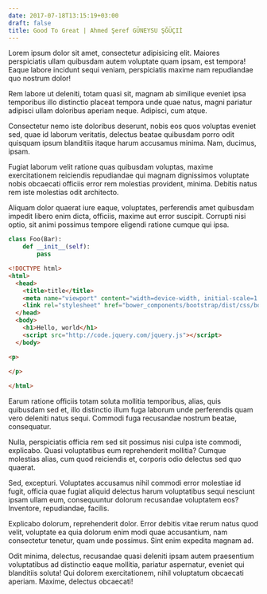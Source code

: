 ```yaml
---
date: 2017-07-18T13:15:19+03:00
draft: false
title: Good To Great | Ahmed Şeref GÜNEYSU ŞĞÜÇIİ
---
```


Lorem ipsum dolor sit amet, consectetur adipisicing elit. Maiores perspiciatis ullam quibusdam autem voluptate quam ipsam, est tempora! Eaque labore incidunt sequi veniam, perspiciatis maxime nam repudiandae quo nostrum dolor!

Rem labore ut deleniti, totam quasi sit, magnam ab similique eveniet ipsa temporibus illo distinctio placeat tempora unde quae natus, magni pariatur adipisci ullam doloribus aperiam neque. Adipisci, cum atque.

Consectetur nemo iste doloribus deserunt, nobis eos quos voluptas eveniet sed, quae id laborum veritatis, delectus beatae quibusdam porro odit quisquam ipsum blanditiis itaque harum accusamus minima. Nam, ducimus, ipsam.

Fugiat laborum velit ratione quas quibusdam voluptas, maxime exercitationem reiciendis repudiandae qui magnam dignissimos voluptate nobis obcaecati officiis error rem molestias provident, minima. Debitis natus rem iste molestias odit architecto.

Aliquam dolor quaerat iure eaque, voluptates, perferendis amet quibusdam impedit libero enim dicta, officiis, maxime aut error suscipit. Corrupti nisi optio, sit animi possimus tempore eligendi ratione cumque qui ipsa.


```python
class Foo(Bar):
    def __init__(self):
        pass
```


```html
<!DOCTYPE html>
<html>
  <head>
    <title>title</title>
    <meta name="viewport" content="width=device-width, initial-scale=1.0">
    <link rel="stylesheet" href="bower_components/bootstrap/dist/css/bootstrap.min.css">
  </head>
  <body>
    <h1>Hello, world</h1>
    <script src="http://code.jquery.com/jquery.js"></script>
  </body>

<p>
                                                                            80|       90|      100|      110|
</p>

</html>
```

Earum ratione officiis totam soluta mollitia temporibus, alias, quis quibusdam sed et, illo distinctio illum fuga laborum unde perferendis quam vero deleniti natus sequi. Commodi fuga recusandae nostrum beatae, consequatur.

Nulla, perspiciatis officia rem sed sit possimus nisi culpa iste commodi, explicabo. Quasi voluptatibus eum reprehenderit mollitia? Cumque molestias alias, cum quod reiciendis et, corporis odio delectus sed quo quaerat.

Sed, excepturi. Voluptates accusamus nihil commodi error molestiae id fugit, officia quae fugiat aliquid delectus harum voluptatibus sequi nesciunt ipsam ullam eum, consequuntur dolorum recusandae voluptatem eos? Inventore, repudiandae, facilis.

Explicabo dolorum, reprehenderit dolor. Error debitis vitae rerum natus quod velit, voluptate ea quia dolorum enim modi quae accusantium, nam consectetur tenetur, quam unde possimus. Sint enim expedita magnam ad.

Odit minima, delectus, recusandae quasi deleniti ipsam autem praesentium voluptatibus ad distinctio eaque mollitia, pariatur aspernatur, eveniet qui blanditiis soluta! Qui dolorem exercitationem, nihil voluptatum obcaecati aperiam. Maxime, delectus obcaecati!
